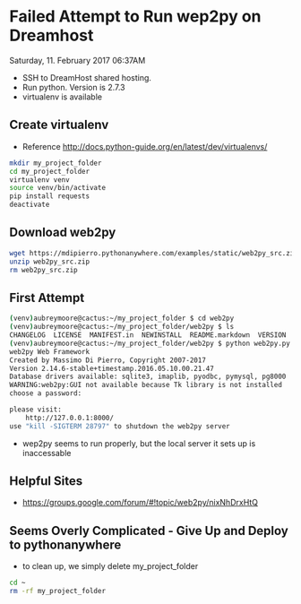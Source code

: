 <!-- 
.. title: Failed Attempt to Run wep2py on Dreamhost
.. slug: failed-attempt-to-run-wep2py-on-dreamhost
.. date: 2017-02-11 09:28:41 UTC+10:00
.. tags: web2py,DreamHost,PythonAnywhere
.. category: 
.. link: 
.. description: 
.. type: text
-->

# Failed Attempt to Run wep2py on Dreamhost
Saturday, 11. February 2017 06:37AM 

* SSH to DreamHost shared hosting.
* Run python. Version is 2.7.3
* virtualenv is available

## Create virtualenv
* Reference http://docs.python-guide.org/en/latest/dev/virtualenvs/
~~~sh
mkdir my_project_folder
cd my_project_folder
virtualenv venv
source venv/bin/activate
pip install requests
deactivate
~~~

## Download web2py
~~~sh
wget https://mdipierro.pythonanywhere.com/examples/static/web2py_src.zip
unzip web2py_src.zip
rm web2py_src.zip
~~~

## First Attempt
~~~sh
(venv)aubreymoore@cactus:~/my_project_folder $ cd web2py
(venv)aubreymoore@cactus:~/my_project_folder/web2py $ ls
CHANGELOG  LICENSE  MANIFEST.in  NEWINSTALL  README.markdown  VERSION  anyserver.py  applications  examples  extras  gluon  handlers  scripts  site-packages  web2py.py
(venv)aubreymoore@cactus:~/my_project_folder/web2py $ python web2py.py
web2py Web Framework
Created by Massimo Di Pierro, Copyright 2007-2017
Version 2.14.6-stable+timestamp.2016.05.10.00.21.47
Database drivers available: sqlite3, imaplib, pyodbc, pymysql, pg8000
WARNING:web2py:GUI not available because Tk library is not installed
choose a password:

please visit:
	http://127.0.0.1:8000/
use "kill -SIGTERM 28797" to shutdown the web2py server
~~~
* wep2py seems to run properly, but the local server it sets up is inaccessable

## Helpful Sites
* https://groups.google.com/forum/#!topic/web2py/nixNhDrxHtQ

## Seems Overly Complicated - Give Up and Deploy to pythonanywhere

* to clean up, we simply delete my_project_folder
~~~sh
cd ~
rm -rf my_project_folder
~~~





	
	
